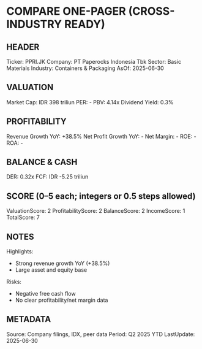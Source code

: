 # COMPARE ONE-PAGER (CROSS-INDUSTRY READY)

## HEADER
Ticker: PPRI.JK
Company: PT Paperocks Indonesia Tbk
Sector: Basic Materials
Industry: Containers & Packaging
AsOf: 2025-06-30

## VALUATION
Market Cap: IDR 398 triliun
PER: -
PBV: 4.14x
Dividend Yield: 0.3%

## PROFITABILITY
Revenue Growth YoY: +38.5%
Net Profit Growth YoY: -
Net Margin: -
ROE: -
ROA: -

## BALANCE & CASH
DER: 0.32x
FCF: IDR -5.25 triliun

## SCORE (0–5 each; integers or 0.5 steps allowed)
ValuationScore: 2
ProfitabilityScore: 2
BalanceScore: 2
IncomeScore: 1
TotalScore: 7

## NOTES
Highlights:
- Strong revenue growth YoY (+38.5%)
- Large asset and equity base

Risks:
- Negative free cash flow
- No clear profitability/net margin data

## METADATA
Source: Company filings, IDX, peer data
Period: Q2 2025 YTD
LastUpdate: 2025-06-30